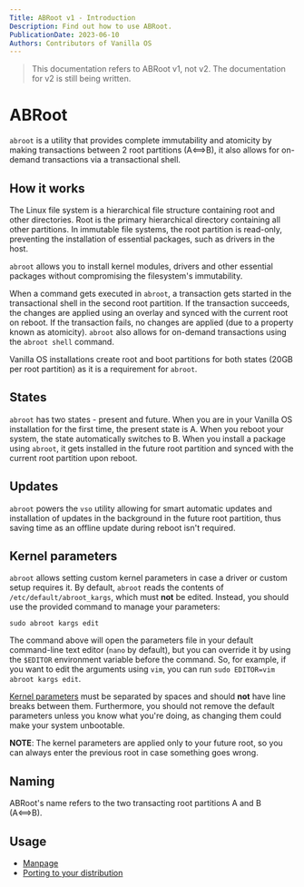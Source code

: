 ```yaml
---
Title: ABRoot v1 - Introduction
Description: Find out how to use ABRoot.
PublicationDate: 2023-06-10
Authors: Contributors of Vanilla OS
---
```


> This documentation refers to ABRoot v1, not v2. The documentation for v2 is still being written.

# ABRoot

`abroot` is a utility that provides complete immutability and atomicity by making transactions between 2 root partitions (A⟺B), it also allows for on-demand transactions via a transactional shell.

## How it works

The Linux file system is a hierarchical file structure containing root and other directories. 
Root is the primary hierarchical directory containing all other partitions.
In immutable file systems, the root partition is read-only, preventing the installation of essential packages, such as drivers in the host.

`abroot` allows you to install kernel modules, drivers and other essential packages without compromising the filesystem's immutability. 

When a command gets executed in `abroot`, a transaction gets started in the transactional shell in the second root partition. If the transaction succeeds, the changes are applied using an overlay and synced with the current root on reboot. If the transaction fails, no changes are applied (due to a property known as atomicity). `abroot` also allows for on-demand transactions using the `abroot shell` command.

Vanilla OS installations create root and boot partitions for both states (20GB per root partition) as it is a requirement for `abroot`.

## States

`abroot` has two states - present and future. When you are in your Vanilla OS installation for the first time, the present state is A. When you reboot your system, the state automatically switches to B. When you install a package using `abroot`,  it gets installed in the future root partition and synced with the current root partition upon reboot.

## Updates

`abroot` powers the `vso` utility allowing for smart automatic updates and installation of updates in the background in the future root partition, thus saving time as an offline update during reboot isn't required.

## Kernel parameters

`abroot` allows setting custom kernel parameters in case a driver or custom setup requires it. By default, `abroot` reads the contents of `/etc/default/abroot_kargs`, which must **not** be edited. Instead, you should use the provided command to manage your parameters:

```
sudo abroot kargs edit
```

The command above will open the parameters file in your default command-line text editor (`nano` by default), but you can override it by using the `$EDITOR` environment variable before the command. So, for example, if you want to edit the arguments using `vim`, you can run `sudo EDITOR=vim abroot kargs edit`.

[Kernel parameters](https://www.kernel.org/doc/html/v4.14/admin-guide/kernel-parameters.html) must be separated by spaces and should **not** have line breaks between them. Furthermore, you should not remove the default parameters unless you know what you're doing, as changing them could make your system unbootable.

**NOTE**: The kernel parameters are applied only to your future root, so you can always enter the previous root in case something goes wrong.

## Naming

ABRoot's name refers to the two transacting root partitions A and B (A⟺B).

## Usage

- [Manpage](abroot-manpage)
- [Porting to your distribution](abroot-porting)
